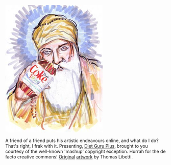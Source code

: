 <!--
.. title: Diet Guru
.. slug: diet-guru
.. date: 2007-03-16 14:30:09-05:00
.. tags: draw,refried
.. link: 
.. description: 
.. type: text
-->


![Diet Guru Plus](/files/2007/03/diet-guru-plus.jpg)

A friend of a friend puts his artistic endeavours online, and what do I
do? That's right, I frak with it. Presenting, [Diet Guru
Plus](/files/2007/03/diet-guru-plus.jpg "Diet Guru Plus"),
brought to you courtesy of the well-known 'mashup' copyright exception.
Hurrah for the de facto creative commons!
[Original](http://thomaslib.blogspot.com/2007/04/tava-diet-coke-plus-max-and-zero.html)
[artwork](http://thomaslib.blogspot.com/2007/03/sikh-look.html) by
Thomas Libetti.